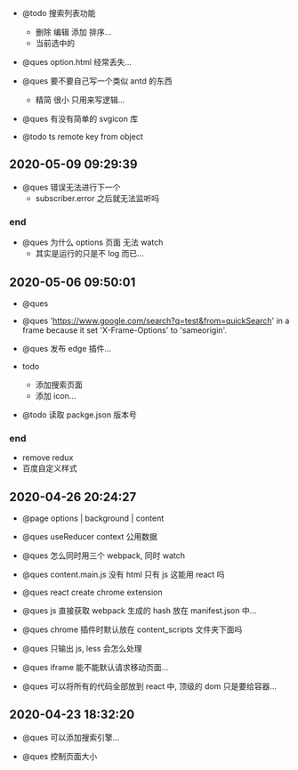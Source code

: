 - @todo 搜索列表功能

  - 删除 编辑 添加 排序...
  - 当前选中的

- @ques option.html 经常丢失...

- @ques 要不要自己写一个类似 antd 的东西

  - 精简 很小 只用来写逻辑...

- @ques 有没有简单的 svgicon 库

- @todo ts remote key from object

## 2020-05-09 09:29:39

- @ques 错误无法进行下一个
  - subscriber.error 之后就无法监听吗

### end

- @ques 为什么 options 页面 无法 watch
  - 其实是运行的只是不 log 而已...

## 2020-05-06 09:50:01

- @ques

- @ques 'https://www.google.com/search?q=test&from=quickSearch' in a frame because it set 'X-Frame-Options' to 'sameorigin'.

- @ques 发布 edge 插件...

- todo

  - 添加搜索页面
  - 添加 icon...

- @todo 读取 packge.json 版本号

### end

- remove redux
- 百度自定义样式

## 2020-04-26 20:24:27

- @page options | background | content

- @ques useReducer context 公用数据

- @ques 怎么同时用三个 webpack, 同时 watch

- @ques content.main.js 没有 html 只有 js 这能用 react 吗

* @ques react create chrome extension

* @ques js 直接获取 webpack 生成的 hash 放在 manifest.json 中...

- @ques chrome 插件时默认放在 content_scripts 文件夹下面吗

- @ques 只输出 js, less 会怎么处理

- @ques iframe 能不能默认请求移动页面...

- @ques 可以将所有的代码全部放到 react 中, 顶级的 dom 只是要给容器...

## 2020-04-23 18:32:20

- @ques 可以添加搜索引擎...

- @ques 控制页面大小
